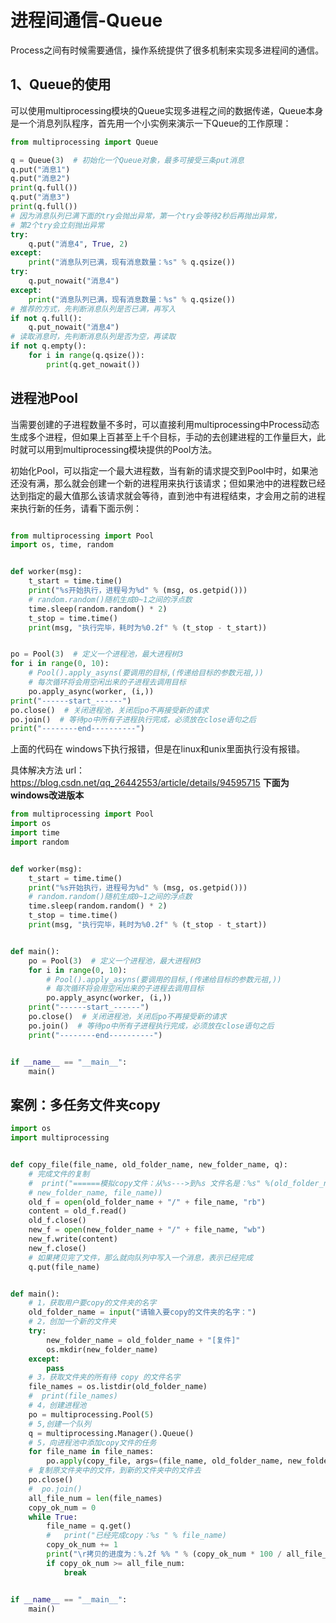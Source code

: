# 进程间通信-Queue

Process之间有时候需要通信，操作系统提供了很多机制来实现多进程间的通信。

## 1、Queue的使用

可以使用multiprocessing模块的Queue实现多进程之间的数据传递，Queue本身是一个消息列队程序，首先用一个小实例来演示一下Queue的工作原理：
```python
from multiprocessing import Queue

q = Queue(3)  # 初始化一个Queue对象，最多可接受三条put消息
q.put("消息1")
q.put("消息2")
print(q.full())
q.put("消息3")
print(q.full())
# 因为消息队列已满下面的try会抛出异常，第一个try会等待2秒后再抛出异常，
# 第2个try会立刻抛出异常
try:
    q.put("消息4", True, 2)
except:
    print("消息队列已满，现有消息数量：%s" % q.qsize())
try:
    q.put_nowait("消息4")
except:
    print("消息队列已满，现有消息数量：%s" % q.qsize())
# 推荐的方式，先判断消息队列是否已满，再写入
if not q.full():
    q.put_nowait("消息4")
# 读取消息时，先判断消息队列是否为空，再读取
if not q.empty():
    for i in range(q.qsize()):
        print(q.get_nowait())

```
## 进程池Pool

当需要创建的子进程数量不多时，可以直接利用multiprocessing中Process动态生成多个进程，但如果上百甚至上千个目标，手动的去创建进程的工作量巨大，此时就可以用到multiprocessing模块提供的Pool方法。

初始化Pool，可以指定一个最大进程数，当有新的请求提交到Pool中时，如果池还没有满，那么就会创建一个新的进程用来执行该请求；但如果池中的进程数已经达到指定的最大值那么该请求就会等待，直到池中有进程结束，才会用之前的进程来执行新的任务，请看下面示例：


```python

from multiprocessing import Pool
import os, time, random


def worker(msg):
    t_start = time.time()
    print("%s开始执行，进程号为%d" % (msg, os.getpid()))
    # random.random()随机生成0~1之间的浮点数
    time.sleep(random.random() * 2)
    t_stop = time.time()
    print(msg, "执行完毕，耗时为%0.2f" % (t_stop - t_start))


po = Pool(3)  # 定义一个进程池，最大进程树3
for i in range(0, 10):
    # Pool().apply_asyns(要调用的目标,(传递给目标的参数元祖,))
    # 每次循环将会用空闲出来的子进程去调用目标
    po.apply_async(worker, (i,))
print("------start_------")
po.close()  # 关闭进程池，关闭后po不再接受新的请求
po.join()  # 等待po中所有子进程执行完成，必须放在close语句之后
print("--------end----------")


```
上面的代码在 windows下执行报错，但是在linux和unix里面执行没有报错。

具体解决方法 url：https://blog.csdn.net/qq_26442553/article/details/94595715
**下面为windows改进版本**

```python
from multiprocessing import Pool
import os
import time
import random


def worker(msg):
    t_start = time.time()
    print("%s开始执行，进程号为%d" % (msg, os.getpid()))
    # random.random()随机生成0~1之间的浮点数
    time.sleep(random.random() * 2)
    t_stop = time.time()
    print(msg, "执行完毕，耗时为%0.2f" % (t_stop - t_start))


def main():
    po = Pool(3)  # 定义一个进程池，最大进程树3
    for i in range(0, 10):
        # Pool().apply_asyns(要调用的目标,(传递给目标的参数元祖,))
        # 每次循环将会用空闲出来的子进程去调用目标
        po.apply_async(worker, (i,))
    print("------start_------")
    po.close()  # 关闭进程池，关闭后po不再接受新的请求
    po.join()  # 等待po中所有子进程执行完成，必须放在close语句之后
    print("--------end----------")


if __name__ == "__main__":
    main()
```


## 案例：多任务文件夹copy

```python
import os
import multiprocessing


def copy_file(file_name, old_folder_name, new_folder_name, q):
    # 完成文件的复制
    #  print("======模拟copy文件：从%s--->到%s 文件名是：%s" %(old_folder_name,
    # new_folder_name, file_name))
    old_f = open(old_folder_name + "/" + file_name, "rb")
    content = old_f.read()
    old_f.close()
    new_f = open(new_folder_name + "/" + file_name, "wb")
    new_f.write(content)
    new_f.close()
    # 如果拷贝完了文件，那么就向队列中写入一个消息，表示已经完成
    q.put(file_name)


def main():
    # 1，获取用户要copy的文件夹的名字
    old_folder_name = input("请输入要copy的文件夹的名字：")
    # 2，创加一个新的文件夹
    try:
        new_folder_name = old_folder_name + "[复件]"
        os.mkdir(new_folder_name)
    except:
        pass
    # 3，获取文件夹的所有待 copy 的文件名字
    file_names = os.listdir(old_folder_name)
    #  print(file_names)
    # 4，创建进程池
    po = multiprocessing.Pool(5)
    # 5,创建一个队列
    q = multiprocessing.Manager().Queue()
    # 5，向进程池中添加copy文件的任务
    for file_name in file_names:
        po.apply(copy_file, args=(file_name, old_folder_name, new_folder_name, q))
    # 复制原文件夹中的文件，到新的文件夹中的文件去
    po.close()
    #  po.join()
    all_file_num = len(file_names)
    copy_ok_num = 0
    while True:
        file_name = q.get()
        #   print("已经完成copy：%s " % file_name)
        copy_ok_num += 1
        print("\r拷贝的进度为：%.2f %% " % (copy_ok_num * 100 / all_file_num), end="")
        if copy_ok_num >= all_file_num:
            break


if __name__ == "__main__":
    main()
    
```